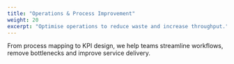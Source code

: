 ```yaml
---
title: "Operations & Process Improvement"
weight: 20
excerpt: "Optimise operations to reduce waste and increase throughput."
---
```

From process mapping to KPI design, we help teams streamline workflows, remove bottlenecks and improve service delivery.
